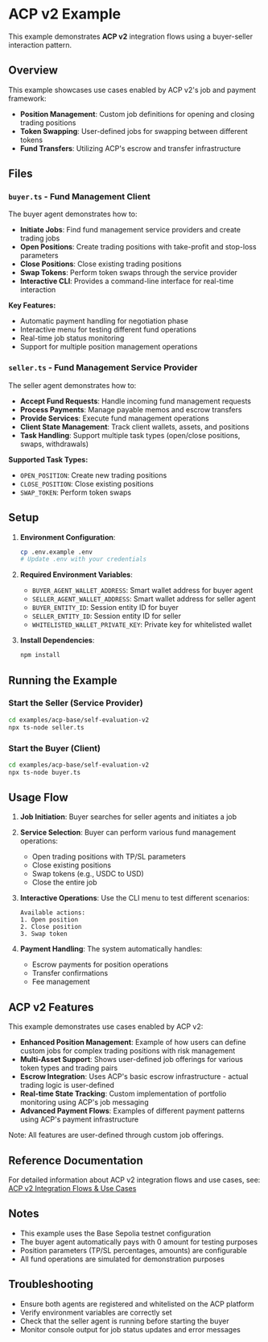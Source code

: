# ACP v2 Example

This example demonstrates **ACP v2** integration flows using a buyer-seller interaction pattern.

## Overview

This example showcases use cases enabled by ACP v2's job and payment framework:
- **Position Management**: Custom job definitions for opening and closing trading positions
- **Token Swapping**: User-defined jobs for swapping between different tokens
- **Fund Transfers**: Utilizing ACP's escrow and transfer infrastructure

## Files

### `buyer.ts` - Fund Management Client
The buyer agent demonstrates how to:
- **Initiate Jobs**: Find fund management service providers and create trading jobs
- **Open Positions**: Create trading positions with take-profit and stop-loss parameters
- **Close Positions**: Close existing trading positions
- **Swap Tokens**: Perform token swaps through the service provider
- **Interactive CLI**: Provides a command-line interface for real-time interaction

**Key Features:**
- Automatic payment handling for negotiation phase
- Interactive menu for testing different fund operations
- Real-time job status monitoring
- Support for multiple position management operations

### `seller.ts` - Fund Management Service Provider
The seller agent demonstrates how to:
- **Accept Fund Requests**: Handle incoming fund management requests
- **Process Payments**: Manage payable memos and escrow transfers
- **Provide Services**: Execute fund management operations
- **Client State Management**: Track client wallets, assets, and positions
- **Task Handling**: Support multiple task types (open/close positions, swaps, withdrawals)

**Supported Task Types:**
- `OPEN_POSITION`: Create new trading positions
- `CLOSE_POSITION`: Close existing positions
- `SWAP_TOKEN`: Perform token swaps

## Setup

1. **Environment Configuration**:
   ```bash
   cp .env.example .env
   # Update .env with your credentials
   ```

2. **Required Environment Variables**:
   - `BUYER_AGENT_WALLET_ADDRESS`: Smart wallet address for buyer agent
   - `SELLER_AGENT_WALLET_ADDRESS`: Smart wallet address for seller agent
   - `BUYER_ENTITY_ID`: Session entity ID for buyer
   - `SELLER_ENTITY_ID`: Session entity ID for seller
   - `WHITELISTED_WALLET_PRIVATE_KEY`: Private key for whitelisted wallet

3. **Install Dependencies**:
   ```bash
   npm install
   ```

## Running the Example

### Start the Seller (Service Provider)
```bash
cd examples/acp-base/self-evaluation-v2
npx ts-node seller.ts
```

### Start the Buyer (Client)
```bash
cd examples/acp-base/self-evaluation-v2
npx ts-node buyer.ts
```

## Usage Flow

1. **Job Initiation**: Buyer searches for seller agents and initiates a job
2. **Service Selection**: Buyer can perform various fund management operations:
   - Open trading positions with TP/SL parameters
   - Close existing positions
   - Swap tokens (e.g., USDC to USD)
   - Close the entire job

3. **Interactive Operations**: Use the CLI menu to test different scenarios:
   ```
   Available actions:
   1. Open position
   2. Close position  
   3. Swap token
   ```

4. **Payment Handling**: The system automatically handles:
   - Escrow payments for position operations
   - Transfer confirmations
   - Fee management

## ACP v2 Features

This example demonstrates use cases enabled by ACP v2:

- **Enhanced Position Management**: Example of how users can define custom jobs for complex trading positions with risk management
- **Multi-Asset Support**: Shows user-defined job offerings for various token types and trading pairs
- **Escrow Integration**: Uses ACP's basic escrow infrastructure - actual trading logic is user-defined
- **Real-time State Tracking**: Custom implementation of portfolio monitoring using ACP's job messaging
- **Advanced Payment Flows**: Examples of different payment patterns using ACP's payment infrastructure

Note: All features are user-defined through custom job offerings.

## Reference Documentation

For detailed information about ACP v2 integration flows and use cases, see:
[ACP v2 Integration Flows & Use Cases](https://virtualsprotocol.notion.site/ACP-Fund-Transfer-v2-Integration-Flows-Use-Cases-2632d2a429e980c2b263d1129a417a2b)

## Notes

- This example uses the Base Sepolia testnet configuration
- The buyer agent automatically pays with 0 amount for testing purposes
- Position parameters (TP/SL percentages, amounts) are configurable
- All fund operations are simulated for demonstration purposes

## Troubleshooting

- Ensure both agents are registered and whitelisted on the ACP platform
- Verify environment variables are correctly set
- Check that the seller agent is running before starting the buyer
- Monitor console output for job status updates and error messages
